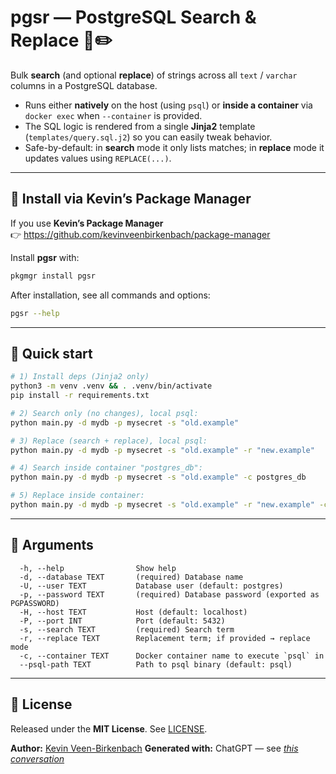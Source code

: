 # pgsr — PostgreSQL Search & Replace 🔎✏️

Bulk **search** (and optional **replace**) of strings across all `text` / `varchar` columns in a PostgreSQL database.

- Runs either **natively** on the host (using `psql`) or **inside a container** via `docker exec` when `--container` is provided.
- The SQL logic is rendered from a single **Jinja2** template (`templates/query.sql.j2`) so you can easily tweak behavior.
- Safe-by-default: in **search** mode it only lists matches; in **replace** mode it updates values using `REPLACE(...)`.

---

## 🚀 Install via Kevin’s Package Manager

If you use **Kevin’s Package Manager**  
👉 <https://github.com/kevinveenbirkenbach/package-manager>

Install **pgsr** with:

```bash
pkgmgr install pgsr
````

After installation, see all commands and options:

```bash
pgsr --help
```

---

## 🧪 Quick start

```bash
# 1) Install deps (Jinja2 only)
python3 -m venv .venv && . .venv/bin/activate
pip install -r requirements.txt

# 2) Search only (no changes), local psql:
python main.py -d mydb -p mysecret -s "old.example"

# 3) Replace (search + replace), local psql:
python main.py -d mydb -p mysecret -s "old.example" -r "new.example"

# 4) Search inside container "postgres_db":
python main.py -d mydb -p mysecret -s "old.example" -c postgres_db

# 5) Replace inside container:
python main.py -d mydb -p mysecret -s "old.example" -r "new.example" -c postgres_db
```

---

## 🧰 Arguments

```
  -h, --help                Show help
  -d, --database TEXT       (required) Database name
  -U, --user TEXT           Database user (default: postgres)
  -p, --password TEXT       (required) Database password (exported as PGPASSWORD)
  -H, --host TEXT           Host (default: localhost)
  -P, --port INT            Port (default: 5432)
  -s, --search TEXT         (required) Search term
  -r, --replace TEXT        Replacement term; if provided → replace mode
  -c, --container TEXT      Docker container name to execute `psql` in
  --psql-path TEXT          Path to psql binary (default: psql)
```

---

## 📄 License

Released under the **MIT License**. See [LICENSE](./LICENSE).

**Author:** [Kevin Veen-Birkenbach](https://www.veen.world)
**Generated with:** ChatGPT — see *[this conversation](https://chatgpt.com/share/689dba44-2e18-800f-bcd2-158002faf8da)*
